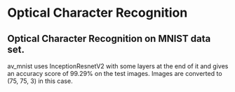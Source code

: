 # Optical Character Recognition
## Optical Character Recognition on MNIST data set. 

av_mnist uses InceptionResnetV2 with some layers at the end of it and gives an accuracy score of 99.29% on the test images. Images are converted to (75, 75, 3) in this case.
